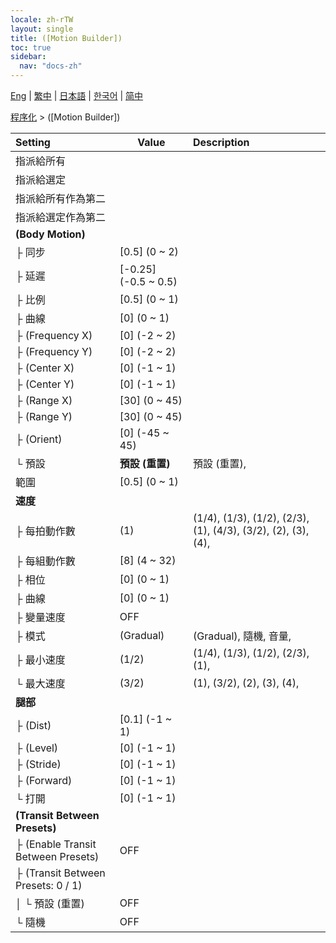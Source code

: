 ```yaml
---
locale: zh-rTW
layout: single
title: ([Motion Builder])
toc: true
sidebar:
  nav: "docs-zh"
---
```

[Eng](/dancexr/menu/2025.4/motion/motion_builder) | [繁中](/tw/dancexr/menu/2025.4/motion/motion_builder) | [日本語](/jp/dancexr/menu/2025.4/motion/motion_builder) | [한국어](/kr/dancexr/menu/2025.4/motion/motion_builder) | [简中](/zh/dancexr/menu/2025.4/motion/motion_builder)

[程序化](../menu#程序化) > ([Motion Builder])



| Setting | Value | Description |
| :--- | --- | :--- |
| 指派給所有 || 
| 指派給選定 || 
| 指派給所有作為第二 || 
| 指派給選定作為第二 || 
| **(Body Motion)** | | 
| ├ 同步 | [0.5] (0 ~ 2) | 
| ├ 延遲 | [-0.25] (-0.5 ~ 0.5) | 
| ├ 比例 | [0.5] (0 ~ 1) | 
| ├ 曲線 | [0] (0 ~ 1) | 
| ├ (Frequency X) | [0] (-2 ~ 2) | 
| ├ (Frequency Y) | [0] (-2 ~ 2) | 
| ├ (Center X) | [0] (-1 ~ 1) | 
| ├ (Center Y) | [0] (-1 ~ 1) | 
| ├ (Range X) | [30] (0 ~ 45) | 
| ├ (Range Y) | [30] (0 ~ 45) | 
| ├ (Orient) | [0] (-45 ~ 45) | 
| └ 預設 | **預設 (重置)** | 預設 (重置),  |
| 範圍 | [0.5] (0 ~ 1) | 
| **速度** | | 
| ├ 每拍動作數 | (1) | (1/4), (1/3), (1/2), (2/3), (1), (4/3), (3/2), (2), (3), (4), 
| ├ 每組動作數 | [8] (4 ~ 32) | 
| ├ 相位 | [0] (0 ~ 1) | 
| ├ 曲線 | [0] (0 ~ 1) | 
| ├ 變量速度 | OFF | 
| ├ 模式 | (Gradual) | (Gradual), 隨機, 音量, 
| ├ 最小速度 | (1/2) | (1/4), (1/3), (1/2), (2/3), (1), 
| └ 最大速度 | (3/2) | (1), (3/2), (2), (3), (4), 
| **腿部** | | 
| ├ (Dist) | [0.1] (-1 ~ 1) | 
| ├ (Level) | [0] (-1 ~ 1) | 
| ├ (Stride) | [0] (-1 ~ 1) | 
| ├ (Forward) | [0] (-1 ~ 1) | 
| └ 打開 | [0] (-1 ~ 1) | 
| **(Transit Between Presets)** | | 
| ├ (Enable Transit Between Presets) | OFF | 
| ├ (Transit Between Presets: 0 / 1) || 
| │ └ 預設 (重置) | OFF | 
| └ 隨機 | OFF | 
